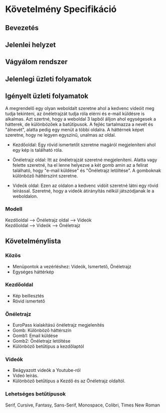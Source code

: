 # Követelmény Specifikáció

## Bevezetés

## Jelenlei helyzet

## Vágyálom rendszer

## Jelenlegi üzleti folyamatok

## Igényelt üzleti folyamatok

A megrendelő egy olyan weboldalt szeretne ahol a kedvenc videóit meg tudja tekinteni, az önéletrajzát tudja róla elérni és e-mail küldésre is alkalmas. Azt szertné, hogy a weboldal 3 lapból álljon ahol egységesek a hátterek, de különbözőek a batűtípusok. A fejléc tartalmazza a nevét és "álnevét", alatta pedig egy menüt a többi oldalra.  A háttérnek képet szeretne, hogy ne legyen egyszínű, unalmas az oldal.

- Kezdőoldal: Egy rövid ismertetőt szeretne magáról megjeleníteni ahol egy kép is található róla.


- Önéletrajz oldal: Itt az önéletrajzát szeretné megjeleníteni. Alatta vagy felette szeretné, ha el lenne helyezve a két gomb amin az a felirat található, hogy "e-mail küldése" és "Önéletrajz letöltése". A gomboknak különböző háttérszínt szeretne.

- Videók oldal: Ezen az oldalon a kedvenc vidóit szeretné látni egy rövid leírással. Szeretné, hogy a videók átirányítás nélkül játszódjanak le a weboldalon. 

### Modell

Kezdőoldal  --> Önéletrajz oldal --> Videók
<br>
Kezdőoldal  --> Videók --> Önéletrajz

## Követelménylista
### Közös
- Menüpontok a vezérléshez: Videók, Ismertető, Önéletrajz
- Egységes háttérkép
### Kezdőoldal
- Kép beillesztés
- Rövid ismertető
### Önéletrajz
- EuroPass kialakítású önéletrajz megjelenítés
- Gomb: Különböző háttérszín
- Gomb1: Email küldése
- Gomb2: Önéletrajz letöltése
- Különböző betűtípus a kezdőlaptól
### Videók
- Beágyazott videók a Youtube-ról
- Videó leírás.
- Különböző betűtípus a Kezdő és az Önéletrajz oldaltól.

### Lehetséges betűtípusok
Serif, Cursive, Fantasy, Sans-Serif, Monospace, Colibri, Times New Roman